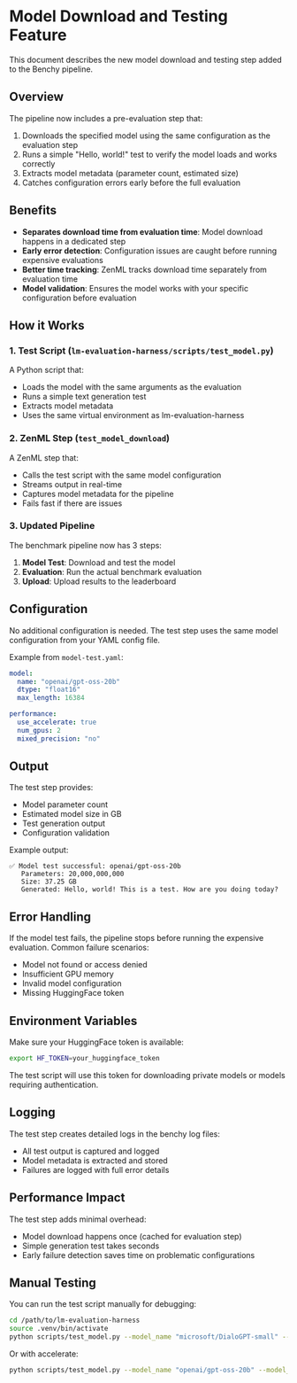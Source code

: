 # Model Download and Testing Feature

This document describes the new model download and testing step added to the Benchy pipeline.

## Overview

The pipeline now includes a pre-evaluation step that:
1. Downloads the specified model using the same configuration as the evaluation step
2. Runs a simple "Hello, world!" test to verify the model loads and works correctly
3. Extracts model metadata (parameter count, estimated size)
4. Catches configuration errors early before the full evaluation

## Benefits

- **Separates download time from evaluation time**: Model download happens in a dedicated step
- **Early error detection**: Configuration issues are caught before running expensive evaluations
- **Better time tracking**: ZenML tracks download time separately from evaluation time
- **Model validation**: Ensures the model works with your specific configuration before evaluation

## How it Works

### 1. Test Script (`lm-evaluation-harness/scripts/test_model.py`)

A Python script that:
- Loads the model with the same arguments as the evaluation
- Runs a simple text generation test
- Extracts model metadata
- Uses the same virtual environment as lm-evaluation-harness

### 2. ZenML Step (`test_model_download`)

A ZenML step that:
- Calls the test script with the same model configuration
- Streams output in real-time
- Captures model metadata for the pipeline
- Fails fast if there are issues

### 3. Updated Pipeline

The benchmark pipeline now has 3 steps:
1. **Model Test**: Download and test the model
2. **Evaluation**: Run the actual benchmark evaluation
3. **Upload**: Upload results to the leaderboard

## Configuration

No additional configuration is needed. The test step uses the same model configuration from your YAML config file.

Example from `model-test.yaml`:
```yaml
model:
  name: "openai/gpt-oss-20b"
  dtype: "float16" 
  max_length: 16384

performance:
  use_accelerate: true
  num_gpus: 2
  mixed_precision: "no"
```

## Output

The test step provides:
- Model parameter count
- Estimated model size in GB
- Test generation output
- Configuration validation

Example output:
```
✅ Model test successful: openai/gpt-oss-20b
   Parameters: 20,000,000,000
   Size: 37.25 GB
   Generated: Hello, world! This is a test. How are you doing today?
```

## Error Handling

If the model test fails, the pipeline stops before running the expensive evaluation. Common failure scenarios:
- Model not found or access denied
- Insufficient GPU memory
- Invalid model configuration
- Missing HuggingFace token

## Environment Variables

Make sure your HuggingFace token is available:
```bash
export HF_TOKEN=your_huggingface_token
```

The test script will use this token for downloading private models or models requiring authentication.

## Logging

The test step creates detailed logs in the benchy log files:
- All test output is captured and logged
- Model metadata is extracted and stored
- Failures are logged with full error details

## Performance Impact

The test step adds minimal overhead:
- Model download happens once (cached for evaluation step)
- Simple generation test takes seconds
- Early failure detection saves time on problematic configurations

## Manual Testing

You can run the test script manually for debugging:

```bash
cd /path/to/lm-evaluation-harness
source .venv/bin/activate
python scripts/test_model.py --model_name "microsoft/DialoGPT-small" --model_args "pretrained=microsoft/DialoGPT-small,dtype=float16"
```

Or with accelerate:
```bash
python scripts/test_model.py --model_name "openai/gpt-oss-20b" --model_args "pretrained=openai/gpt-oss-20b,dtype=float16" --use_accelerate --num_gpus 2
```
